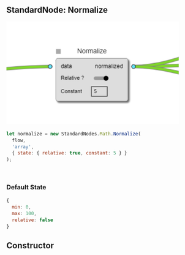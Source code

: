 ## StandardNode: Normalize

<img class="zoomable" alt="Normalize standard node" src="/images/standard-nodes/math/normalize.png" />

<Hierarchy :extend="{name: 'Node', link: '../../api/classes/node.html'}" />
<br/>

```js
let normalize = new StandardNodes.Math.Normalize(
  flow,
  'array',
  { state: { relative: true, constant: 5 } }
);
```

<br/>

### Default State

```js
{
  min: 0,
  max: 100,
  relative: false
}
```

## Constructor

<Method type="method">
  <template v-slot:signature>
    new Normalize(<strong>flow: </strong><em><Ref to="../../api/classes/flow">Flow</Ref></em>,
    <strong>type: </strong><em>'number' | 'array'</em>,
    <strong>options?: </strong><em><Ref to="../../api/interfaces/node-creator-options">NodeCreatorOptions</Ref></em>):
    <em><Ref to="#standardnode-normalize">Normalize</Ref></em>
  </template>
  <template v-slot:params>
    <Param name="flow">
      <em><Ref to="../../api/classes/flow">Flow</Ref></em>
    </Param>
    <Param name="type">
      <em>'number' | 'array'</em>
    </Param>
    <Param name="options?">
      <em><Ref to="../../api/interfaces/node-creator-options">NodeCreatorOptions</Ref></em>
      <template v-slot:default-value>
        <em>{}</em>
      </template>
    </Param>
  </template>
</Method>

<script setup>
import Method from "../../../../../components/api/Method.vue";
import Param from "../../../../../components/api/Param.vue";
import Ref from "../../../../../components/api/Ref.vue";
import Hierarchy from "../../../../../components/api/Hierarchy.vue";
</script>
